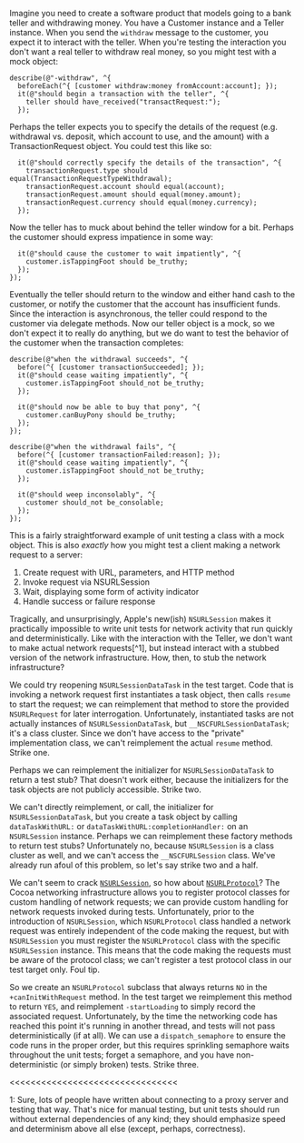 Imagine you need to create a software product that models going to a bank teller and withdrawing money.  You have a Customer instance and a Teller instance.  When you send the `withdraw` message to the customer, you expect it to interact with the teller.  When you're testing the interaction you don't want a real teller to withdraw real money, so you might test with a mock object:

```objc
describe(@"-withdraw", ^{
  beforeEach(^{ [customer withdraw:money fromAccount:account]; });
  it(@"should begin a transaction with the teller", ^{
    teller should have_received("transactRequest:");
  });
```

Perhaps the teller expects you to specify the details of the request (e.g. withdrawal vs. deposit, which account to use, and the amount) with a TransactionRequest object.  You could test this like so:

```objc
  it(@"should correctly specify the details of the transaction", ^{
    transactionRequest.type should equal(TransactionRequestTypeWithdrawal);
    transactionRequest.account should equal(account);
    transactionRequest.amount should equal(money.amount);
    transactionRequest.currency should equal(money.currency);
  });
```

Now the teller has to muck about behind the teller window for a bit.  Perhaps the customer should express impatience in some way:

```objc
  it(@"should cause the customer to wait impatiently", ^{
    customer.isTappingFoot should be_truthy;
  });
});
```

Eventually the teller should return to the window and either hand cash to the customer, or notify the customer that the account has insufficient funds.  Since the interaction is asynchronous, the teller could respond to the customer via delegate methods.  Now our teller object is a mock, so we don't expect it to really do anything, but we do want to test the behavior of the customer when the transaction completes:

```objc
describe(@"when the withdrawal succeeds", ^{
  before(^{ [customer transactionSucceeded]; });
  it(@"should cease waiting impatiently", ^{
    customer.isTappingFoot should_not be_truthy;
  });

  it(@"should now be able to buy that pony", ^{
    customer.canBuyPony should be_truthy;
  });
});

describe(@"when the withdrawal fails", ^{
  before(^{ [customer transactionFailed:reason]; });
  it(@"should cease waiting impatiently", ^{
    customer.isTappingFoot should_not be_truthy;
  });

  it(@"should weep inconsolably", ^{
    customer should_not be_consolable;
  });
});
```

This is a fairly straightforward example of unit testing a class with a mock object.  This is also *exactly* how you might test a client making a network request to a server:

1. Create request with URL, parameters, and HTTP method
2. Invoke request via NSURLSession
3. Wait, displaying some form of activity indicator
4. Handle success or failure response

Tragically, and unsurprisingly, Apple's new(ish) `NSURLSession` makes it practically impossible to write unit tests for network activity that run quickly and deterministically.  Like with the interaction with the Teller, we don't want to make actual network requests[^1], but instead interact with a stubbed version of the network infrastructure.  How, then, to stub the network infrastructure?

We could try reopening `NSURLSessionDataTask` in the test target.  Code that is invoking a network request first instantiates a task object, then calls `resume` to start the request; we can reimplement that method to store the provided `NSURLRequest` for later interrogation.  Unfortunately, instantiated tasks are not actually instances of `NSURLSessionDataTask`, but `__NSCFURLSessionDataTask`; it's a class cluster.  Since we don't have access to the "private" implementation class, we can't reimplement the actual `resume` method.  Strike one.

Perhaps we can reimplement the initializer for `NSURLSessionDataTask` to return a test stub?  That doesn't work either, because the initializers for the task objects are not publicly accessible.  Strike two.

We can't directly reimplement, or call, the initializer for `NSURLSessionDataTask`, but you create a task object by calling `dataTaskWithURL:` or `dataTaskWithURL:completionHandler:` on an `NSURLSession` instance.  Perhaps we can reimplement these factory methods to return test stubs?  Unfortunately no, because `NSURLSession` is a class cluster as well, and we can't access the `__NSCFURLSession` class.  We've already run afoul of this problem, so let's say strike two and a half.

We can't seem to crack [`NSURLSession`](https://developer.apple.com/library/ios/documentation/Foundation/Reference/NSURLSession_class/Introduction/Introduction.html), so how about [`NSURLProtocol`](https://developer.apple.com/library/mac/documentation/cocoa/reference/foundation/classes/NSURLProtocol_Class/Reference/Reference.html)?  The Cocoa networking infrastructure allows you to register protocol classes for custom handling of network requests; we can provide custom handling for network requests invoked during tests.  Unfortunately, prior to the introduction of `NSURLSession`, which `NSURLProtocol` class handled a network request was entirely independent of the code making the request, but with `NSURLSession` you must register the `NSURLProtocol` class with the specific `NSURLSession` instance.  This means that the code making the requests must be aware of the protocol class; we can't register a test protocol class in our test target only.  Foul tip.

So we create an `NSURLProtocol` subclass that always returns `NO` in the `+canInitWithRequest` method.  In the test target we reimplement this method to return `YES`, and reimplement `-startLoading` to simply record the associated request.  Unfortunately, by the time the networking code has reached this point it's running in another thread, and tests will not pass deterministically (if at all).  We can use a `dispatch_semaphore` to ensure the code runs in the proper order, but this requires sprinkling semaphore waits throughout the unit tests; forget a semaphore, and you have non-deterministic (or simply broken) tests.  Strike three.

<<<<<<<<<<<<<<<<<<<<<<<<<<<<<<<<


1: Sure, lots of people have written about connecting to a proxy server and testing that way.  That's nice for manual testing, but unit tests should run without external dependencies of any kind; they should emphasize speed and determinism above all else (except, perhaps, correctness).

